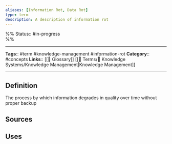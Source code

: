 ```yaml
---
aliases: [Information Rot, Data Rot]
type: term
description: A description of information rot
---
```

%%
Status:: #in-progress  
%%

---
**Tags**:: #term #knowledge-management #information-rot
**Category**:: #concepts
**Links**:: [[📇 Glossary]] [[📇 Terms/🧠 Knowledge Systems/Knowledge Management|Knowledge Management]]

---

## Definition
The process by which information degrades in quality over time without proper backup

## Sources
<!-- Link any sources related to the term -->

## Uses
<!-- Provide some example uses of the term, or where it may be used -->